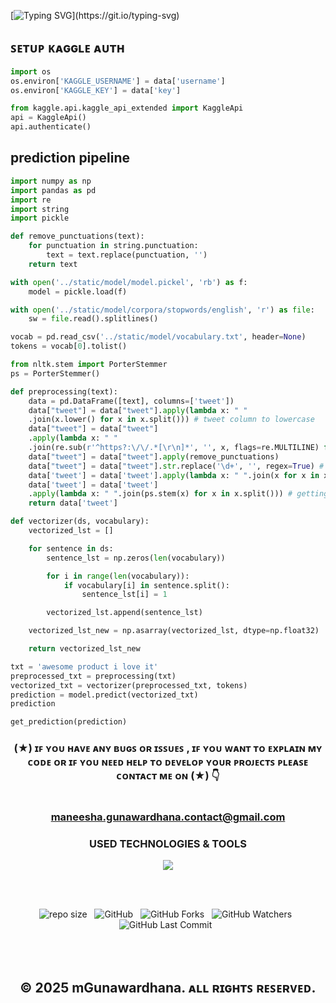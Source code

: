 [![Typing SVG](https://readme-typing-svg.herokuapp.com?font=Fira+Code&weight=600&size=40&pause=1000&color=1FF77A&center=true&vCenter=true&width=750&height=60&lines=SENTIMENT+ANALYSIS+LEARNING...)](https://git.io/typing-svg)

## ꜱᴇᴛᴜᴘ ᴋᴀɢɢʟᴇ ᴀᴜᴛʜ
```python
import os
os.environ['KAGGLE_USERNAME'] = data['username']
os.environ['KAGGLE_KEY'] = data['key']

from kaggle.api.kaggle_api_extended import KaggleApi
api = KaggleApi()
api.authenticate()
```
## prediction pipeline
```python
import numpy as np
import pandas as pd
import re
import string
import pickle

def remove_punctuations(text):
    for punctuation in string.punctuation:
        text = text.replace(punctuation, '')
    return text

with open('../static/model/model.pickel', 'rb') as f:
    model = pickle.load(f)

with open('../static/model/corpora/stopwords/english', 'r') as file:
    sw = file.read().splitlines()

vocab = pd.read_csv('../static/model/vocabulary.txt', header=None)
tokens = vocab[0].tolist()

from nltk.stem import PorterStemmer
ps = PorterStemmer()

def preprocessing(text):
    data = pd.DataFrame([text], columns=['tweet'])
    data["tweet"] = data["tweet"].apply(lambda x: " "
    .join(x.lower() for x in x.split())) # tweet column to lowercase
    data["tweet"] = data["tweet"]
    .apply(lambda x: " "
    .join(re.sub(r'^https?:\/\/.*[\r\n]*', '', x, flags=re.MULTILINE) for x in x.split()))
    data["tweet"] = data["tweet"].apply(remove_punctuations)
    data["tweet"] = data["tweet"].str.replace('\d+', '', regex=True) # removing numbers
    data['tweet'] = data['tweet'].apply(lambda x: " ".join(x for x in x.split() if x not in sw))
    data['tweet'] = data['tweet']
    .apply(lambda x: " ".join(ps.stem(x) for x in x.split())) # getting base words
    return data['tweet']

def vectorizer(ds, vocabulary):
    vectorized_lst = []

    for sentence in ds:
        sentence_lst = np.zeros(len(vocabulary))

        for i in range(len(vocabulary)):
            if vocabulary[i] in sentence.split():
                sentence_lst[i] = 1

        vectorized_lst.append(sentence_lst)

    vectorized_lst_new = np.asarray(vectorized_lst, dtype=np.float32)

    return vectorized_lst_new

txt = 'awesome product i love it'
preprocessed_txt = preprocessing(txt)
vectorized_txt = vectorizer(preprocessed_txt, tokens)
prediction = model.predict(vectorized_txt)
prediction

get_prediction(prediction)
```


<div align="center">

### (★) ɪꜰ ʏᴏᴜ ʜᴀᴠᴇ ᴀɴʏ ʙᴜɢꜱ ᴏʀ ɪꜱꜱᴜᴇꜱ , ɪꜰ ʏᴏᴜ ᴡᴀɴᴛ ᴛᴏ ᴇxᴘʟᴀɪɴ ᴍʏ ᴄᴏᴅᴇ ᴏʀ ɪꜰ ʏᴏᴜ ɴᴇᴇᴅ ʜᴇʟᴘ ᴛᴏ ᴅᴇᴠᴇʟᴏᴘ ʏᴏᴜʀ ᴘʀᴏᴊᴇᴄᴛꜱ ᴘʟᴇᴀꜱᴇ ᴄᴏɴᴛᴀᴄᴛ ᴍᴇ ᴏɴ (★) 👇<br> <br> <br> maneesha.gunawardhana.contact@gmail.com

</div>

<div align="center">
 <h3>USED TECHNOLOGIES & TOOLS</h3>
     <img src="https://skillicons.dev/icons?i=py,pycharm,anaconda,github" />

</div>

<br><br>
<div align="center">

![repo size](https://img.shields.io/github/repo-size/mGunawardhana/sentiment_analysis_project_01?style=for-the-badge) &nbsp;
![GitHub](https://img.shields.io/github/license/mGunawardhana/sentiment_analysis_project_01?style=for-the-badge) &nbsp;
![GitHub Forks](https://img.shields.io/github/forks/mGunawardhana/sentiment_analysis_project_01?&labelColor=black&color=f7b731&style=for-the-badge) &nbsp;
![GitHub Watchers](https://img.shields.io/github/watchers/mGunawardhana/sentiment_analysis_project_01?style=for-the-badge) &nbsp;
![GitHub Last Commit](https://img.shields.io/github/last-commit/mGunawardhana/sentiment_analysis_project_01?style=for-the-badge) &nbsp;

</div>
<br><br>

<div align="center">

## © 2025 mGunawardhana. ᴀʟʟ ʀɪɢʜᴛꜱ ʀᴇꜱᴇʀᴠᴇᴅ.

</div>
